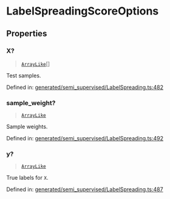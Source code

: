 # LabelSpreadingScoreOptions

## Properties

### X?

> [`ArrayLike`](../types/ArrayLike.md)[]

Test samples.

Defined in:  [generated/semi\_supervised/LabelSpreading.ts:482](https://github.com/transitive-bullshit/scikit-learn-ts/blob/122b3c0/packages/sklearn/src/generated/semi_supervised/LabelSpreading.ts#L482)

### sample\_weight?

> [`ArrayLike`](../types/ArrayLike.md)

Sample weights.

Defined in:  [generated/semi\_supervised/LabelSpreading.ts:492](https://github.com/transitive-bullshit/scikit-learn-ts/blob/122b3c0/packages/sklearn/src/generated/semi_supervised/LabelSpreading.ts#L492)

### y?

> [`ArrayLike`](../types/ArrayLike.md)

True labels for `X`.

Defined in:  [generated/semi\_supervised/LabelSpreading.ts:487](https://github.com/transitive-bullshit/scikit-learn-ts/blob/122b3c0/packages/sklearn/src/generated/semi_supervised/LabelSpreading.ts#L487)
